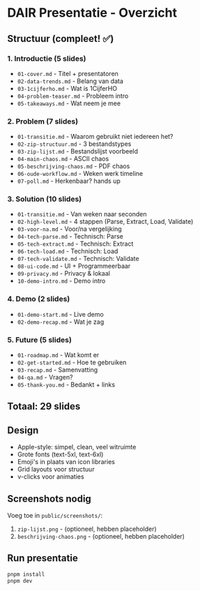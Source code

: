 # DAIR Presentatie - Overzicht

## Structuur (compleet! ✅)

### 1. Introductie (5 slides)
- `01-cover.md` - Titel + presentatoren
- `02-data-trends.md` - Belang van data
- `03-1cijferho.md` - Wat is 1CijferHO
- `04-problem-teaser.md` - Probleem intro
- `05-takeaways.md` - Wat neem je mee

### 2. Problem (7 slides)
- `01-transitie.md` - Waarom gebruikt niet iedereen het?
- `02-zip-structuur.md` - 3 bestandstypes
- `03-zip-lijst.md` - Bestandslijst voorbeeld
- `04-main-chaos.md` - ASCII chaos
- `05-beschrijving-chaos.md` - PDF chaos
- `06-oude-workflow.md` - Weken werk timeline
- `07-poll.md` - Herkenbaar? hands up

### 3. Solution (10 slides)
- `01-transitie.md` - Van weken naar seconden
- `02-high-level.md` - 4 stappen (Parse, Extract, Load, Validate)
- `03-voor-na.md` - Voor/na vergelijking
- `04-tech-parse.md` - Technisch: Parse
- `05-tech-extract.md` - Technisch: Extract
- `06-tech-load.md` - Technisch: Load
- `07-tech-validate.md` - Technisch: Validate
- `08-ui-code.md` - UI + Programmeerbaar
- `09-privacy.md` - Privacy & lokaal
- `10-demo-intro.md` - Demo intro

### 4. Demo (2 slides)
- `01-demo-start.md` - Live demo
- `02-demo-recap.md` - Wat je zag

### 5. Future (5 slides)
- `01-roadmap.md` - Wat komt er
- `02-get-started.md` - Hoe te gebruiken
- `03-recap.md` - Samenvatting
- `04-qa.md` - Vragen?
- `05-thank-you.md` - Bedankt + links

## Totaal: 29 slides

## Design
- Apple-style: simpel, clean, veel witruimte
- Grote fonts (text-5xl, text-6xl)
- Emoji's in plaats van icon libraries
- Grid layouts voor structuur
- v-clicks voor animaties

## Screenshots nodig
Voeg toe in `public/screenshots/`:
1. `zip-lijst.png` - (optioneel, hebben placeholder)
2. `beschrijving-chaos.png` - (optioneel, hebben placeholder)

## Run presentatie
```bash
pnpm install
pnpm dev
```
